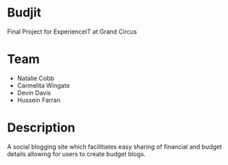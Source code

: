 Budjit
======

Final Project for ExperienceIT at Grand Circus


Team
====
* Natalie Cobb
* Carmelita Wingate
* Devin Davis
* Hussein Farran

Description
===========
A social blogging site which facilitiates easy sharing of financial and budget details allowing for users to create budget blogs.
